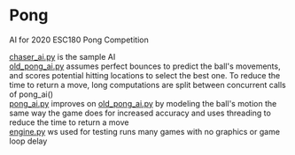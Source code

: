 # Pong
 AI for 2020 ESC180 Pong Competition
 
 [chaser_ai.py](chaser_ai.py) is the sample AI \
 [old_pong_ai.py](old_pong_ai.py) assumes perfect bounces to predict the ball's movements, and scores potential hitting 
 locations to select the best one. To reduce the time to return a move, long computations are split between concurrent 
 calls of pong_ai() \
 [pong_ai.py](pong_ai.py) improves on [old_pong_ai.py](old_pong_ai.py) by modeling the ball's motion the same way the 
 game does for increased accuracy and uses threading to reduce the time to return a move \
 [engine.py](engine.py) ws used for testing runs many games with no graphics or game loop delay
